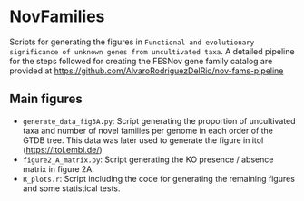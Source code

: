 # NovFamilies
Scripts for generating the figures in `Functional and evolutionary significance of unknown genes from uncultivated taxa`.  A detailed pipeline for the steps followed for creating the FESNov gene family catalog are provided at https://github.com/AlvaroRodriguezDelRio/nov-fams-pipeline 

## Main figures

- ``generate_data_fig3A.py``: Script generating the proportion of uncultivated taxa and number of novel families per genome in each order of the GTDB tree. This data was later used to generate the figure in itol (https://itol.embl.de/) 
- ``figure2_A_matrix.py``: Script generating the KO presence / absence matrix in figure 2A.
- ``R_plots.r``: Script including the code for generating the remaining figures and some statistical tests. 


